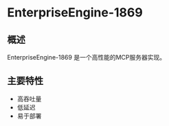# EnterpriseEngine-1869

## 概述

EnterpriseEngine-1869 是一个高性能的MCP服务器实现。

## 主要特性

- 高吞吐量
- 低延迟
- 易于部署
